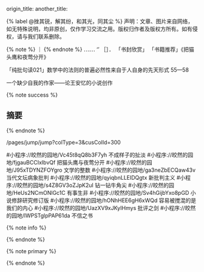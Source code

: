 
origin_title:
another_title:

{% label @挫其锐，解其纷，和其光，同其尘 %}
声明：文章、图片来自网络，如无特殊说明，均非原创，仅作学习交流之用。版权归作者及版权方所有。如有侵权，请与我们联系删除。

{% note %}
｜
{% endnote %}
⋯⋯    ‘’
［］． 「书封欣赏」  「书籍推荐」《把猫头鹰和夜莺分开》

「纯批句读021」数学中的法则的普遍必然性来自于人自身的先天形式    55—58  

一个缺少自我的作家——论王安忆的小说创作

{% note success %}
## 摘要
{% endnote %}

/pages/jump/jump?colType=3&cusColId=300

#小程序://皎然的园地/Vc45t8qQ8b3F7yh 不成样子的扯淡
#小程序://皎然的园地/fjgauBCCIxIbvQf  把猫头鹰与夜莺分开
#小程序://皎然的园地/J95xTDYNZFOYgro   文学的整数
#小程序://皎然的园地/ga3neZbECQaw43v   当代文坛病象批判
#小程序://皎然的园地/qyiqbnLLEIDQgtx  新批判主义
#小程序://皎然的园地/s4Z8GV3oZJpK2uI  钻一钻牛角尖
#小程序://皎然的园地/HeUs2NCmONlGc1C  有事生非
#小程序://皎然的园地/Sv4hGijbYxo8pGD  小说修辞研究修订版
#小程序://皎然的园地/hONhHEE6gH6xWQd   容易被搅混的是我们的内心
#小程序://皎然的园地/UazXV9xJKyIHmys   批评之剑
#小程序://皎然的园地/lWPSTglpPAP61da   不信之书


{% note info %}

{% endnote %}

{% note primary %}

{% endnote %}
